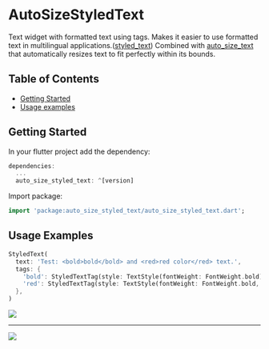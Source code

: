 # AutoSizeStyledText

Text widget with formatted text using tags. Makes it easier to use formatted text in multilingual applications.([styled_text](https://pub.dev/packages/styled_text)) Combined with [auto_size_text](https://pub.dev/packages/auto_size_text) that automatically resizes text to fit perfectly within its bounds.

## Table of Contents

- [Getting Started](#getting-Started)
- [Usage examples](#usage-examples)

## Getting Started

In your flutter project add the dependency:

```dart
dependencies:
  ...
  auto_size_styled_text: ^[version]
```

Import package:
```dart
import 'package:auto_size_styled_text/auto_size_styled_text.dart';
```

## Usage Examples

```dart
StyledText(
  text: 'Test: <bold>bold</bold> and <red>red color</red> text.',
  tags: {
    'bold': StyledTextTag(style: TextStyle(fontWeight: FontWeight.bold)),
    'red': StyledTextTag(style: TextStyle(fontWeight: FontWeight.bold, color: Colors.red)),
  },
)
```
![](https://github.com/andyduke/styled_text_package/raw/master/screenshots/2-bold-and-color.png)

---

![](https://raw.githubusercontent.com/leisim/auto_size_text/master/.github/art/maxlines_rich.gif)
